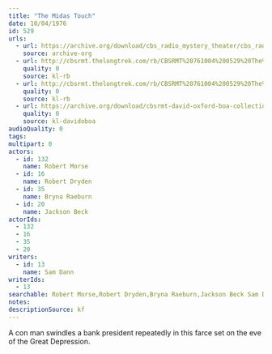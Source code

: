 ```yaml
---
title: "The Midas Touch"
date: 10/04/1976
id: 529
urls: 
  - url: https://archive.org/download/cbs_radio_mystery_theater/cbs_radio_mystery_theater-0501-0550.zip/cbs_radio_mystery_theater-0501-0550%2Fcbsrmt_0529_the_midas_touch.mp3
    source: archive-org
  - url: http://cbsrmt.thelongtrek.com/rb/CBSRMT%20761004%200529%20The%20Midas%20Touch_wuwm_rb%20intro%20and%20outro%20missing.mp3
    quality: 0
    source: kl-rb
  - url: http://cbsrmt.thelongtrek.com/rb/CBSRMT%20761004%200529%20The%20Midas%20Touch_wbbm_rb%20bit%20hot.mp3
    quality: 0
    source: kl-rb
  - url: https://archive.org/download/cbsrmt-david-oxford-boa-collection/CBSRMT-761004-0529-The-Midas-Touch-(128-44)_WUWM-FM-{BoA}.mp3
    quality: 0
    source: kl-davidoboa
audioQuality: 0
tags: 
multipart: 0
actors:  
  - id: 132
    name: Robert Morse  
  - id: 16
    name: Robert Dryden  
  - id: 35
    name: Bryna Raeburn  
  - id: 20
    name: Jackson Beck
actorIds:  
  - 132  
  - 16  
  - 35  
  - 20
writers:  
  - id: 13
    name: Sam Dann
writerIds:  
  - 13
searchable: Robert Morse,Robert Dryden,Bryna Raeburn,Jackson Beck Sam Dann
notes: 
descriptionSource: kf
---
```

A con man swindles a bank president repeatedly in this farce set on the eve of the Great Depression.